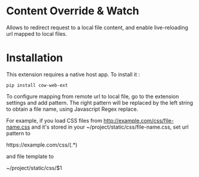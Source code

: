 # Content Override & Watch

Allows to redirect request to a local file content, and enable live-reloading
url mapped to local files.

# Installation

This extension requires a native host app. To install it :

```
pip install cow-web-ext
```

To configure mapping from remote url to local file, go to the extension
settings and add pattern. The right pattern will be replaced by the left string
to obtain a file name, using Javascript Regex replace.

For example, if you load CSS files from http://example.com/css/file-name.css
and it's stored in your ~/project/static/css/file-name.css, set url pattern to

https:\/\/example.com\/css/(.*)

and file template to

~/project/static/css/$1
